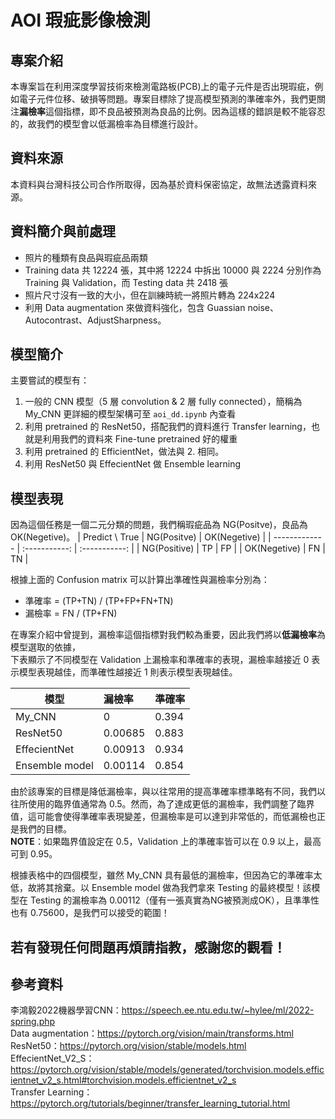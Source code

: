 # AOI 瑕疵影像檢測

## 專案介紹
本專案旨在利用深度學習技術來檢測電路板(PCB)上的電子元件是否出現瑕疵，例如電子元件位移、破損等問題。專案目標除了提高模型預測的準確率外，我們更關注**漏檢率**這個指標，即不良品被預測為良品的比例。因為這樣的錯誤是較不能容忍的，故我們的模型會以低漏檢率為目標進行設計。  


## 資料來源
本資料與台灣科技公司合作所取得，因為基於資料保密協定，故無法透露資料來源。  


## 資料簡介與前處理
- 照片的種類有良品與瑕疵品兩類
- Training data 共 12224 張，其中將 12224 中拆出 10000 與 2224 分別作為 Training 與 Validation，而 Testing data 共 2418 張
- 照片尺寸沒有一致的大小，但在訓練時統一將照片轉為 224x224 
- 利用 Data augmentation 來做資料強化，包含 Guassian noise、Autocontrast、AdjustSharpness。


## 模型簡介
主要嘗試的模型有：
1. 一般的 CNN 模型（5 層 convolution & 2 層 fully connected），簡稱為 My_CNN 更詳細的模型架構可至 `aoi_dd.ipynb` 內查看
2. 利用 pretrained 的 ResNet50，搭配我們的資料進行 Transfer learning，也就是利用我們的資料來 Fine-tune pretrained 好的權重
3. 利用 pretrained 的 EfficientNet，做法與 2. 相同。  
4. 利用 ResNet50 與 EffecientNet 做 Ensemble learning


## 模型表現
因為這個任務是一個二元分類的問題，我們稱瑕疵品為 NG(Positve)，良品為 OK(Negetive)。
| Predict \ True  | NG(Positve)   | OK(Negetive)  |
| -------------   | :-----------: | :-----------: |
| NG(Positive)    | TP            | FP            |
| OK(Negetive)    | FN            | TN            |
  
根據上面的 Confusion matrix 可以計算出準確性與漏檢率分別為：
- 準確率 = (TP+TN) / (TP+FP+FN+TN)  
- 漏檢率 = FN / (TP+FN)  

在專案介紹中曾提到，漏檢率這個指標對我們較為重要，因此我們將以**低漏檢率**為模型選取的依據，  
下表顯示了不同模型在 Validation 上漏檢率和準確率的表現，漏檢率越接近 0 表示模型表現越佳，而準確性越接近 1 則表示模型表現越佳。


| 模型               | 漏檢率      | 準確率   |
| ----------------- | :--------- | :------ | 
| My_CNN            | 0          | 0.394   | 
| ResNet50          | 0.00685    | 0.883   | 
| EffecientNet      | 0.00913    | 0.934   | 
| Ensemble model    | 0.00114    | 0.854   | 

由於該專案的目標是降低漏檢率，與以往常用的提高準確率標準略有不同，我們以往所使用的臨界值通常為 0.5。然而，為了達成更低的漏檢率，我們調整了臨界值，這可能會使得準確率表現變差，但漏檢率是可以達到非常低的，而低漏檢也正是我們的目標。  
**NOTE**：如果臨界值設定在 0.5，Validation 上的準確率皆可以在 0.9 以上，最高可到 0.95。

根據表格中的四個模型，雖然 My_CNN 具有最低的漏檢率，但因為它的準確率太低，故將其捨棄。以 Ensemble model 做為我們拿來 Testing 的最終模型！該模型在 Testing 的漏檢率為 0.00112（僅有一張真實為NG被預測成OK），且準準性也有 0.75600，是我們可以接受的範圍！


## 若有發現任何問題再煩請指教，感謝您的觀看！ 


## 參考資料
李鴻毅2022機器學習CNN：https://speech.ee.ntu.edu.tw/~hylee/ml/2022-spring.php  
Data augmentation：https://pytorch.org/vision/main/transforms.html  
ResNet50：https://pytorch.org/vision/stable/models.html  
EffecientNet_V2_S：https://pytorch.org/vision/stable/models/generated/torchvision.models.efficientnet_v2_s.html#torchvision.models.efficientnet_v2_s  
Transfer Learning：https://pytorch.org/tutorials/beginner/transfer_learning_tutorial.html  

